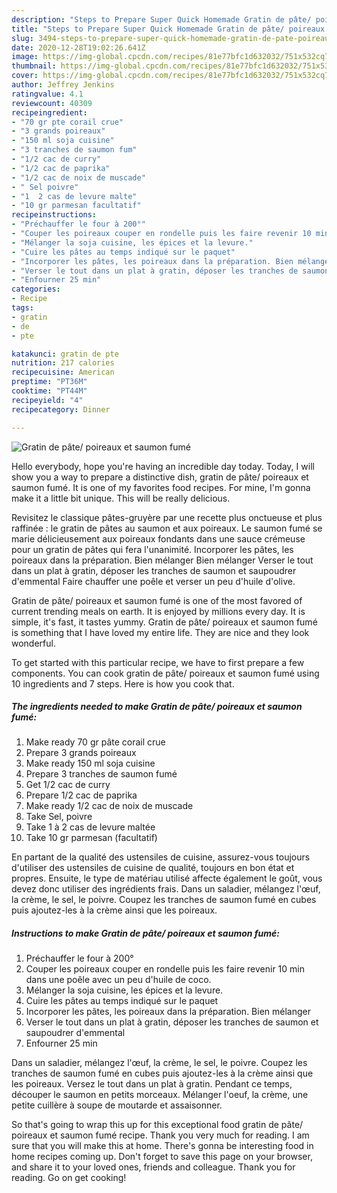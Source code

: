 ```yaml
---
description: "Steps to Prepare Super Quick Homemade Gratin de pâte/ poireaux et saumon fumé"
title: "Steps to Prepare Super Quick Homemade Gratin de pâte/ poireaux et saumon fumé"
slug: 3494-steps-to-prepare-super-quick-homemade-gratin-de-pate-poireaux-et-saumon-fume
date: 2020-12-28T19:02:26.641Z
image: https://img-global.cpcdn.com/recipes/81e77bfc1d632032/751x532cq70/gratin-de-pate-poireaux-et-saumon-fume-photo-principale-de-la-recette.jpg
thumbnail: https://img-global.cpcdn.com/recipes/81e77bfc1d632032/751x532cq70/gratin-de-pate-poireaux-et-saumon-fume-photo-principale-de-la-recette.jpg
cover: https://img-global.cpcdn.com/recipes/81e77bfc1d632032/751x532cq70/gratin-de-pate-poireaux-et-saumon-fume-photo-principale-de-la-recette.jpg
author: Jeffrey Jenkins
ratingvalue: 4.1
reviewcount: 40309
recipeingredient:
- "70 gr pte corail crue"
- "3 grands poireaux"
- "150 ml soja cuisine"
- "3 tranches de saumon fum"
- "1/2 cac de curry"
- "1/2 cac de paprika"
- "1/2 cac de noix de muscade"
- " Sel poivre"
- "1  2 cas de levure malte"
- "10 gr parmesan facultatif"
recipeinstructions:
- "Préchauffer le four à 200°"
- "Couper les poireaux couper en rondelle puis les faire revenir 10 min dans une poêle avec un peu d&#39;huile de coco."
- "Mélanger la soja cuisine, les épices et la levure."
- "Cuire les pâtes au temps indiqué sur le paquet"
- "Incorporer les pâtes, les poireaux dans la préparation. Bien mélanger"
- "Verser le tout dans un plat à gratin, déposer les tranches de saumon et saupoudrer d&#39;emmental"
- "Enfourner 25 min"
categories:
- Recipe
tags:
- gratin
- de
- pte

katakunci: gratin de pte 
nutrition: 217 calories
recipecuisine: American
preptime: "PT36M"
cooktime: "PT44M"
recipeyield: "4"
recipecategory: Dinner

---
```



![Gratin de pâte/ poireaux et saumon fumé](https://img-global.cpcdn.com/recipes/81e77bfc1d632032/751x532cq70/gratin-de-pate-poireaux-et-saumon-fume-photo-principale-de-la-recette.jpg)

Hello everybody, hope you're having an incredible day today. Today, I will show you a way to prepare a distinctive dish, gratin de pâte/ poireaux et saumon fumé. It is one of my favorites food recipes. For mine, I'm gonna make it a little bit unique. This will be really delicious.

Revisitez le classique pâtes-gruyère par une recette plus onctueuse et plus raffinée : le gratin de pâtes au saumon et aux poireaux. Le saumon fumé se marie délicieusement aux poireaux fondants dans une sauce crémeuse pour un gratin de pâtes qui fera l&#39;unanimité. Incorporer les pâtes, les poireaux dans la préparation. Bien mélanger Bien mélanger Verser le tout dans un plat à gratin, déposer les tranches de saumon et saupoudrer d&#39;emmental Faire chauffer une poêle et verser un peu d&#39;huile d&#39;olive.

Gratin de pâte/ poireaux et saumon fumé is one of the most favored of current trending meals on earth. It is enjoyed by millions every day. It is simple, it's fast, it tastes yummy. Gratin de pâte/ poireaux et saumon fumé is something that I have loved my entire life. They are nice and they look wonderful.


To get started with this particular recipe, we have to first prepare a few components. You can cook gratin de pâte/ poireaux et saumon fumé using 10 ingredients and 7 steps. Here is how you cook that.

<!--inarticleads1-->

##### The ingredients needed to make Gratin de pâte/ poireaux et saumon fumé:

1. Make ready 70 gr pâte corail crue
1. Prepare 3 grands poireaux
1. Make ready 150 ml soja cuisine
1. Prepare 3 tranches de saumon fumé
1. Get 1/2 cac de curry
1. Prepare 1/2 cac de paprika
1. Make ready 1/2 cac de noix de muscade
1. Take  Sel, poivre
1. Take 1 à 2 cas de levure maltée
1. Take 10 gr parmesan (facultatif)


En partant de la qualité des ustensiles de cuisine, assurez-vous toujours d&#39;utiliser des ustensiles de cuisine de qualité, toujours en bon état et propres. Ensuite, le type de matériau utilisé affecte également le goût, vous devez donc utiliser des ingrédients frais. Dans un saladier, mélangez l&#39;œuf, la crème, le sel, le poivre. Coupez les tranches de saumon fumé en cubes puis ajoutez-les à la crème ainsi que les poireaux. 

<!--inarticleads2-->

##### Instructions to make Gratin de pâte/ poireaux et saumon fumé:

1. Préchauffer le four à 200°
1. Couper les poireaux couper en rondelle puis les faire revenir 10 min dans une poêle avec un peu d&#39;huile de coco.
1. Mélanger la soja cuisine, les épices et la levure.
1. Cuire les pâtes au temps indiqué sur le paquet
1. Incorporer les pâtes, les poireaux dans la préparation. Bien mélanger
1. Verser le tout dans un plat à gratin, déposer les tranches de saumon et saupoudrer d&#39;emmental
1. Enfourner 25 min


Dans un saladier, mélangez l&#39;œuf, la crème, le sel, le poivre. Coupez les tranches de saumon fumé en cubes puis ajoutez-les à la crème ainsi que les poireaux. Versez le tout dans un plat à gratin. Pendant ce temps, découper le saumon en petits morceaux. Mélanger l&#39;oeuf, la crème, une petite cuillère à soupe de moutarde et assaisonner. 

So that's going to wrap this up for this exceptional food gratin de pâte/ poireaux et saumon fumé recipe. Thank you very much for reading. I am sure that you will make this at home. There's gonna be interesting food in home recipes coming up. Don't forget to save this page on your browser, and share it to your loved ones, friends and colleague. Thank you for reading. Go on get cooking!
